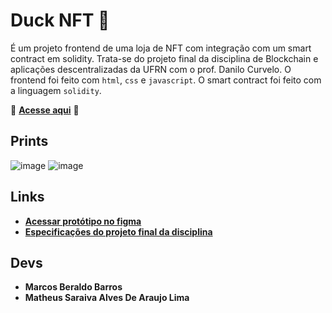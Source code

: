 # Duck NFT 🦆
É um projeto frontend de uma loja de NFT com integração com um smart contract em solidity.
Trata-se do projeto final da disciplina de Blockchain e aplicações descentralizadas da UFRN com o prof. Danilo Curvelo.
O frontend foi feito com `html`, `css` e `javascript`. O smart contract foi feito com a linguagem `solidity`.

🚀 **[Acesse aqui](https://marcosbb.github.io/Duck_NFT_frontend/)** 🚀
## Prints
![image](https://user-images.githubusercontent.com/50207805/207765126-c851c3ce-e3e2-4f15-b3e7-b399eed6184a.png)
![image](https://user-images.githubusercontent.com/50207805/207765030-e167b90b-13ff-4ed5-9fd5-6f0c88384091.png)


## Links
- **[Acessar protótipo no figma](https://www.figma.com/file/bSkSxT9lQac0pXWBf9GCNG/Duck-nft?node-id=0%3A1&t=1P5FJAxe9DJ4g5Kn-1)**
- **[Especificações do projeto final da disciplina](https://github.com/danilocurvelo/imd0913-2022/tree/main/projeto-final-dapp)**
<!-- - [Smart contract do Duck NFT]() -->

## Devs
- **Marcos Beraldo Barros** 
- **Matheus Saraiva Alves De Araujo Lima**
